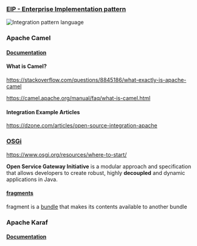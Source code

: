 ### [EIP - Enterprise Implementation pattern](https://www.enterpriseintegrationpatterns.com/patterns/messaging/)
![Integration pattern language](https://www.enterpriseintegrationpatterns.com/img/eip1_nav.png)

### Apache Camel
#### [Documentation](https://camel.apache.org/docs/)
#### What is Camel?
https://stackoverflow.com/questions/8845186/what-exactly-is-apache-camel

https://camel.apache.org/manual/faq/what-is-camel.html

#### Integration Example Articles
https://dzone.com/articles/open-source-integration-apache

### [OSGi](https://docs.osgi.org/)
https://www.osgi.org/resources/where-to-start/

**Open Service Gateway Initiative** is a modular approach and specification that allows developers to create robust, highly **decoupled** and dynamic applications in Java.

#### [fragments]()
fragment is a [bundle]() that makes its contents available to another bundle


### Apache Karaf
#### [Documentation](https://karaf.apache.org/documentation.html)